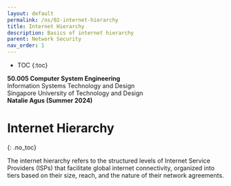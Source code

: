 ```yaml
---
layout: default
permalink: /ns/02-internet-hierarchy
title: Internet Hierarchy
description: Basics of internet hierarchy
parent: Network Security
nav_order: 1
---
```



* TOC
{:toc}

**50.005 Computer System Engineering**
<br>
Information Systems Technology and Design
<br>
Singapore University of Technology and Design
<br>
**Natalie Agus (Summer 2024)**

# Internet Hierarchy 
{: .no_toc}

The internet hierarchy refers to the structured levels of Internet Service Providers (ISPs) that facilitate global internet connectivity, organized into tiers based on their size, reach, and the nature of their network agreements.
